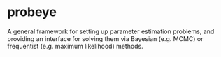 # probeye
A general framework for setting up parameter estimation problems, and providing an interface for solving them via Bayesian (e.g. MCMC) or frequentist (e.g. maximum likelihood) methods.

